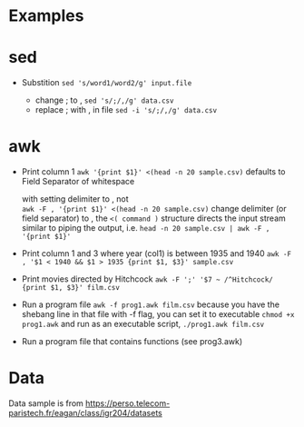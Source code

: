 # Examples


# sed

* Substition
`sed 's/word1/word2/g' input.file`

  * change ; to ,
    `sed 's/;/,/g' data.csv`
  * replace ; with , in file
    `sed -i 's/;/,/g' data.csv`

# awk

* Print column 1
  `awk '{print $1}' <(head -n 20 sample.csv)`  defaults to Field Separator of whitespace

  with setting delimiter to , not  
  `awk -F , '{print $1}' <(head -n 20 sample.csv)`  change delimiter (or field separator) to ,
  the `<( command )` structure directs the input stream similar to piping the output, i.e.  `head -n 20 sample.csv | awk -F , '{print $1}'`
* Print column 1 and 3 where year (col1) is between 1935 and 1940
  `awk -F , '$1 < 1940 && $1 > 1935 {print $1, $3}' sample.csv`

* Print movies directed by Hitchcock
  `awk -F ';' '$7 ~ /^Hitchcock/ {print $1, $3}' film.csv`

* Run a program file
  `awk -f prog1.awk film.csv`
  because you have the shebang line in that file with -f flag, you can set it to executable `chmod +x prog1.awk` and run as an executable script, `./prog1.awk film.csv`

* Run a program file that contains functions (see prog3.awk)

# Data

Data sample is from https://perso.telecom-paristech.fr/eagan/class/igr204/datasets
